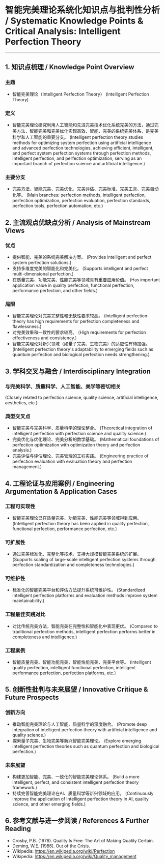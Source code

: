 # 智能完美理论系统化知识点与批判性分析 / Systematic Knowledge Points & Critical Analysis: Intelligent Perfection Theory

---

## 1. 知识点梳理 / Knowledge Point Overview

### 主题

- 智能完美理论（Intelligent Perfection Theory）
  (Intelligent Perfection Theory)

### 定义

- 智能完美理论研究利用人工智能和先进完美技术优化系统完美的方法，通过完美方法、智能完美和完美优化实现高效、智能、完美的系统完美体系，是完美科学和人工智能的重要分支。
  (Intelligent perfection theory studies methods for optimizing system perfection using artificial intelligence and advanced perfection technologies, achieving efficient, intelligent, and perfect system perfection systems through perfection methods, intelligent perfection, and perfection optimization, serving as an important branch of perfection science and artificial intelligence.)

### 主要分支

- 完美方法、智能完美、完美优化、完美评估、完美标准、完美工具、完美自动化等。
  (Main branches: perfection methods, intelligent perfection, perfection optimization, perfection evaluation, perfection standards, perfection tools, perfection automation, etc.)

## 2. 主流观点优缺点分析 / Analysis of Mainstream Views

### 优点

- 提供智能、完美的系统完美解决方案。
  (Provides intelligent and perfect system perfection solutions.)
- 支持多维度完美的智能化和完美化。
  (Supports intelligent and perfect multi-dimensional perfection.)
- 在质量完美、功能完美、性能完美等领域具有重要应用价值。
  (Has important application value in quality perfection, functional perfection, performance perfection, and other fields.)

### 局限

- 智能完美理论对完美完整性和无缺性要求较高。
  (Intelligent perfection theory has high requirements for perfection completeness and flawlessness.)
- 对完美效果和一致性的要求较高。
  (High requirements for perfection effectiveness and consistency.)
- 智能完美理论对新兴领域（如量子完美、生物完美）的适应性有待加强。
  (Intelligent perfection theory's adaptability to emerging fields such as quantum perfection and biological perfection needs strengthening.)

## 3. 学科交叉与融合 / Interdisciplinary Integration

### 与完美科学、质量科学、人工智能、美学等密切相关

  (Closely related to perfection science, quality science, artificial intelligence, aesthetics, etc.)

### 典型交叉点

- 智能完美与完美科学、质量科学的理论整合。
  (Theoretical integration of intelligent perfection with perfection science and quality science.)
- 完美优化与优化理论、完美分析的数学基础。
  (Mathematical foundations of perfection optimization with optimization theory and perfection analysis.)
- 完美评估与评估理论、完美管理的工程实践。
  (Engineering practice of perfection evaluation with evaluation theory and perfection management.)

## 4. 工程论证与应用案例 / Engineering Argumentation & Application Cases

### 工程可实现性

- 智能完美理论已在质量完美、功能完美、性能完美等领域得到应用。
  (Intelligent perfection theory has been applied in quality perfection, functional perfection, performance perfection, etc.)

### 可扩展性

- 通过完美标准化、完整化等技术，支持大规模智能完美系统的扩展。
  (Supports scaling of large-scale intelligent perfection systems through perfection standardization and completeness technologies.)

### 可维护性

- 标准化的智能完美平台和评估方法提升系统可维护性。
  (Standardized intelligent perfection platforms and evaluation methods improve system maintainability.)

### 工程最佳实践对比

- 对比传统完美方法，智能完美在完整性和智能化中表现更优。
  (Compared to traditional perfection methods, intelligent perfection performs better in completeness and intelligence.)

### 工程案例

- 智能质量完美、智能功能完美、智能性能完美、完美平台等。
  (Intelligent quality perfection, intelligent functional perfection, intelligent performance perfection, perfection platforms, etc.)

## 5. 创新性批判与未来展望 / Innovative Critique & Future Prospects

### 创新方向

- 推动智能完美理论与人工智能、质量科学的深度融合。
  (Promote deep integration of intelligent perfection theory with artificial intelligence and quality science.)
- 探索量子完美、生物完美等新兴智能完美理论。
  (Explore emerging intelligent perfection theories such as quantum perfection and biological perfection.)

### 未来展望

- 构建更加智能、完美、一致化的智能完美理论体系。
  (Build a more intelligent, perfect, and consistent intelligent perfection theory framework.)
- 持续完善智能完美理论在AI、质量科学等新兴领域的应用。
  (Continuously improve the application of intelligent perfection theory in AI, quality science, and other emerging fields.)

## 6. 参考文献与进一步阅读 / References & Further Reading

- Crosby, P.B. (1979). Quality Is Free: The Art of Making Quality Certain.
- Deming, W.E. (1986). Out of the Crisis.
- Wikipedia: <https://en.wikipedia.org/wiki/Perfection>
- Wikipedia: <https://en.wikipedia.org/wiki/Quality_management>
